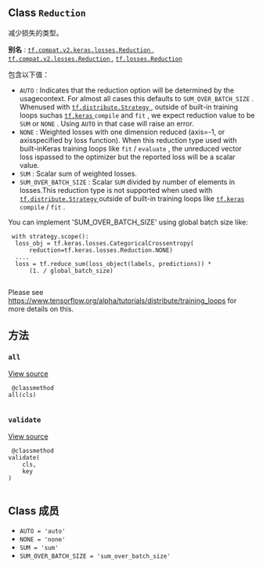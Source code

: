 

## Class  `Reduction` 
减少损失的类型。

**别名** : [ `tf.compat.v2.keras.losses.Reduction` ](/api_docs/python/tf/keras/losses/Reduction), [ `tf.compat.v2.losses.Reduction` ](/api_docs/python/tf/keras/losses/Reduction), [ `tf.losses.Reduction` ](/api_docs/python/tf/keras/losses/Reduction)

包含以下值：

-  `AUTO` : Indicates that the reduction option will be determined by the usagecontext. For almost all cases this defaults to  `SUM_OVER_BATCH_SIZE` . Whenused with [ `tf.distribute.Strategy` ](https://tensorflow.google.cn/api_docs/python/tf/distribute/Strategy), outside of built-in training loops suchas [ `tf.keras` ](https://tensorflow.google.cn/api_docs/python/tf/keras)  `compile`  and  `fit` , we expect reduction value to be `SUM`  or  `NONE` . Using  `AUTO`  in that case will raise an error.
-  `NONE` : Weighted losses with one dimension reduced (axis=-1, or axisspecified by loss function). When this reduction type used with built-inKeras training loops like  `fit` / `evaluate` , the unreduced vector loss ispassed to the optimizer but the reported loss will be a scalar value.
-  `SUM` : Scalar sum of weighted losses.
-  `SUM_OVER_BATCH_SIZE` : Scalar  `SUM`  divided by number of elements in losses.This reduction type is not supported when used with[ `tf.distribute.Strategy` ](https://tensorflow.google.cn/api_docs/python/tf/distribute/Strategy) outside of built-in training loops like [ `tf.keras` ](https://tensorflow.google.cn/api_docs/python/tf/keras) `compile` / `fit` .

You can implement 'SUM_OVER_BATCH_SIZE' using global batch size like:


```
 with strategy.scope():
  loss_obj = tf.keras.losses.CategoricalCrossentropy(
      reduction=tf.keras.losses.Reduction.NONE)
  ....
  loss = tf.reduce_sum(loss_object(labels, predictions)) *
      (1. / global_batch_size)
 
```

Please see   https://www.tensorflow.org/alpha/tutorials/distribute/training_loops for   more details on this.

## 方法


###  `all` 
[View source](https://github.com/tensorflow/tensorflow/blob/r2.0/tensorflow/python/ops/losses/loss_reduction.py#L61-L63)

```
 @classmethod
all(cls)
 
```

###  `validate` 
[View source](https://github.com/tensorflow/tensorflow/blob/r2.0/tensorflow/python/ops/losses/loss_reduction.py#L65-L68)

```
 @classmethod
validate(
    cls,
    key
)
 
```

## Class 成员
-  `AUTO = 'auto'`  []()
-  `NONE = 'none'`  []()
-  `SUM = 'sum'`  []()
-  `SUM_OVER_BATCH_SIZE = 'sum_over_batch_size'`  []()

